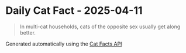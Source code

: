 # Daily Cat Fact - 2025-04-11

> In multi-cat households, cats of the opposite sex usually get along better.

Generated automatically using the [Cat Facts API](https://catfact.ninja)
